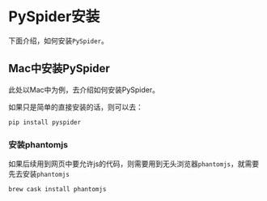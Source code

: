 # PySpider安装

下面介绍，如何安装`PySpider`。

## Mac中安装PySpider

此处以Mac中为例，去介绍如何安装PySpider。

如果只是简单的直接安装的话，则可以去：

```bash
pip install pyspider
```

### 安装phantomjs

如果后续用到网页中要允许js的代码，则需要用到无头浏览器`phantomjs`，就需要先去安装`phantomjs`

```bash
brew cask install phantomjs
```
